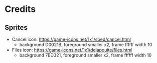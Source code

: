 # Credits

## Sprites

* Cancel icon: https://game-icons.net/1x1/sbed/cancel.html
  * background D0021B, foreground smaller x2, frame ffffff width 10
* Files icon: https://game-icons.net/1x1/delapouite/files.html
  * background 7ED321, foreground smaller x2, frame ffffff width 10
